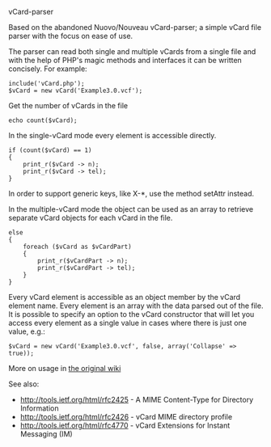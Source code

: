vCard-parser

Based on the abandoned Nuovo/Nouveau vCard-parser; a simple vCard file parser with the focus on ease of use.

The parser can read both single and multiple vCards from a single file and with the help of PHP's magic methods and interfaces it can be written concisely. For example:

    include('vCard.php');
    $vCard = new vCard('Example3.0.vcf');

Get the number of vCards in the file

    echo count($vCard);

In the single-vCard mode every element is accessible directly.

    if (count($vCard) == 1)
    {
        print_r($vCard -> n);
        print_r($vCard -> tel);
    }

In order to support generic keys, like X-*, use the method setAttr instead.

In the multiple-vCard mode the object can be used as an array to retrieve separate vCard objects for each vCard in the file.

    else
    {
        foreach ($vCard as $vCardPart)
        {
            print_r($vCardPart -> n);
            print_r($vCardPart -> tel);
        }
    }

Every vCard element is accessible as an object member by the vCard element name. Every element is an array with the data parsed out of the file.
It is possible to specify an option to the vCard constructor that will let you access every element as a single value in cases where there is just one value, e.g.:

    $vCard = new vCard('Example3.0.vcf', false, array('Collapse' => true));

More on usage in [the original wiki](https://github.com/nuovo/vCard-parser/wiki)

See also:
* http://tools.ietf.org/html/rfc2425 - A MIME Content-Type for Directory Information
* http://tools.ietf.org/html/rfc2426 - vCard MIME directory profile
* http://tools.ietf.org/html/rfc4770 - vCard Extensions for Instant Messaging (IM)
